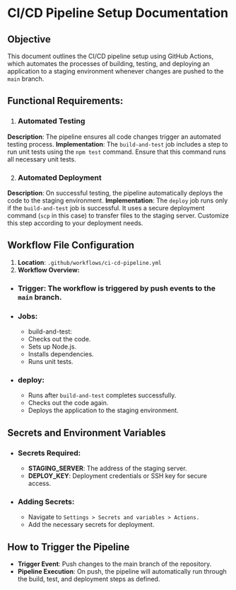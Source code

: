 # CI/CD Pipeline Setup Documentation

## Objective

This document outlines the CI/CD pipeline setup using GitHub Actions, which automates the processes of building, testing, and deploying an application to a staging environment whenever changes are pushed to the `main` branch.

## Functional Requirements:

1. ### Automated Testing

**Description**: The pipeline ensures all code changes trigger an automated testing process.
**Implementation**: The `build-and-test` job includes a step to run unit tests using the `npm test` command. Ensure that this command runs all necessary unit tests.

2. ### Automated Deployment

**Description**: On successful testing, the pipeline automatically deploys the code to the staging environment.
**Implementation**: The `deploy` job runs only if the `build-and-test` job is successful. It uses a secure deployment command (`scp` in this case) to transfer files to the staging server. Customize this step according to your deployment needs.

## Workflow File Configuration

1. **Location**: `.github/workflows/ci-cd-pipeline.yml`
2. **Workflow Overview:**

- ### Trigger: The workflow is triggered by push events to the `main` branch.
- ### Jobs:
    - build-and-test:
    - Checks out the code.
    - Sets up Node.js.
    - Installs dependencies.
    - Runs unit tests.
- ### deploy:
    - Runs after `build-and-test` completes successfully.
    - Checks out the code again.
    - Deploys the application to the staging environment.

## Secrets and Environment Variables

- ### Secrets Required:

    - **STAGING_SERVER**: The address of the staging server.
    - **DEPLOY_KEY**: Deployment credentials or SSH key for secure access.

- ### Adding Secrets:
    - Navigate to `Settings > Secrets and variables > Actions.`
    - Add the necessary secrets for deployment.

## How to Trigger the Pipeline
- **Trigger Event**: Push changes to the main branch of the repository.
- **Pipeline Execution**: On push, the pipeline will automatically run through the build, test, and deployment steps as defined.
